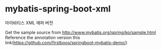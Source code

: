 # mybatis-spring-boot-xml
 마이바티스 XML 매퍼 버전
 
 Get the sample source from http://www.mybatis.org/spring/ko/sample.html 
 Reference the annotation version this link(https://github.com/firstboos/springboot-mybatis-demo/)
 
